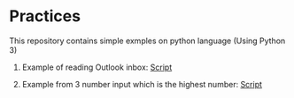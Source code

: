# Practices


This repository contains simple exmples on python language (Using Python 3)

1. Example of reading Outlook inbox: [Script](./read_email.py)

2. Example from 3 number input which is the highest number: [Script](./)
